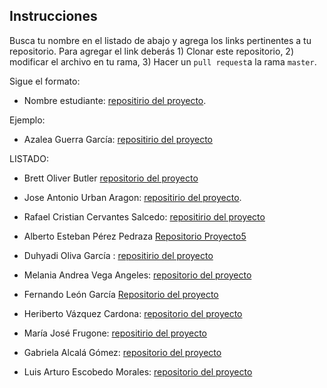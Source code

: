 ## Instrucciones

Busca tu nombre en el listado de abajo y agrega los links pertinentes a tu repositorio. Para agregar el link deberás 1) Clonar este repositorio, 2) modificar el archivo en tu rama, 3) Hacer un `pull request`a la rama `master`.


Sigue el formato:

* Nombre estudiante: [repositirio del proyecto]().

Ejemplo:

* Azalea Guerra García: [repositirio del proyecto](https://github.com/AzaleaGuerra/TareasBioinfRerpo/ProyectoUnidad5_TUSINICIALES)

LISTADO:


* Brett Oliver Butler [repositorio del proyecto](https://github.com/redgcko7/Tareas_BioinfRepro2019_BB/tree/master/ProyectoUnidad5_BOB)

* Jose Antonio Urban Aragon: [repositirio del proyecto](https://github.com/tono2204/Tareas_BioinfRepro2019_JAUA/tree/master/ProyectoUnidad5_JAUA).

* Rafael Cristian Cervantes Salcedo: [repositirio del proyecto](https://github.com/cristoichkov/Tareas_BioinfRepro2019_CCS/tree/master/ProyectoUnidad5_CCS)

* Alberto Esteban Pérez Pedraza [Repositorio Proyecto5](https://github.com/ALBERTOPP/-Tareas_BioinfRepro2019_AEPP-/tree/master/ProyectoUnidad5_AEPP.)

* Duhyadi Oliva García : [repositirio del proyecto](https://github.com/Duhyadi/Tareas_BioinfRepro2019_DOG/tree/master/ProyectoUnidad5_DOG)

* Melania Andrea Vega Angeles: [repositorio del proyecto](https://github.com/Melcatus/Tareas_BioinfRepro2019_MAVA/tree/master/ProyectoUnidad5_MAVA)

* Fernando León García [Repositorio del proyecto](https://github.com/FernandoLeG/Tareas_BioinfRepro2019_FLG/tree/master/ProyectoUnidad5_FLG)

* Heriberto Vázquez Cardona: [repositorio del proyecto](https://github.com/HeribertoVaquezCardona/Tareas_BioinfRepro2019_HVC-./tree/master/ProyectoUnidad5_HVC)

* María José Frugone: [repositirio del proyecto](https://github.com/mjfrugone/Tareas_BioinfRepro2019_MJF/tree/master/ProyectoUnidad5_MJF)

* Gabriela Alcalá Gómez: [repositorio del proyecto](https://github.com/gabyalcala/Tareas_BioinfRepro2019_GAG/tree/master/ProyectoUnidad5_GAG)

* Luis Arturo Escobedo Morales: [repositorio del proyecto](https://github.com/laemlaem/ProyectoUnidad5_LAEM)



